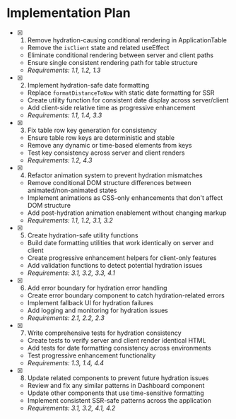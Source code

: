 # Implementation Plan

- [x] 1. Remove hydration-causing conditional rendering in ApplicationTable
  - Remove the `isClient` state and related useEffect
  - Eliminate conditional rendering between server and client paths
  - Ensure single consistent rendering path for table structure
  - _Requirements: 1.1, 1.2, 1.3_

- [x] 2. Implement hydration-safe date formatting
  - Replace `formatDistanceToNow` with static date formatting for SSR
  - Create utility function for consistent date display across server/client
  - Add client-side relative time as progressive enhancement
  - _Requirements: 1.1, 1.4, 3.3_

- [x] 3. Fix table row key generation for consistency
  - Ensure table row keys are deterministic and stable
  - Remove any dynamic or time-based elements from keys
  - Test key consistency across server and client renders
  - _Requirements: 1.2, 4.3_

- [x] 4. Refactor animation system to prevent hydration mismatches
  - Remove conditional DOM structure differences between animated/non-animated states
  - Implement animations as CSS-only enhancements that don't affect DOM structure
  - Add post-hydration animation enablement without changing markup
  - _Requirements: 1.1, 1.2, 3.1, 3.2_

- [x] 5. Create hydration-safe utility functions
  - Build date formatting utilities that work identically on server and client
  - Create progressive enhancement helpers for client-only features
  - Add validation functions to detect potential hydration issues
  - _Requirements: 3.1, 3.2, 3.3, 4.1_

- [x] 6. Add error boundary for hydration error handling
  - Create error boundary component to catch hydration-related errors
  - Implement fallback UI for hydration failures
  - Add logging and monitoring for hydration issues
  - _Requirements: 2.1, 2.2, 2.3_

- [x] 7. Write comprehensive tests for hydration consistency
  - Create tests to verify server and client render identical HTML
  - Add tests for date formatting consistency across environments
  - Test progressive enhancement functionality
  - _Requirements: 1.3, 1.4, 4.4_

- [x] 8. Update related components to prevent future hydration issues
  - Review and fix any similar patterns in Dashboard component
  - Update other components that use time-sensitive formatting
  - Implement consistent SSR-safe patterns across the application
  - _Requirements: 3.1, 3.2, 4.1, 4.2_